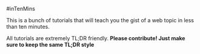 #inTenMins

This is a bunch of tutorials that will teach you the gist of a web topic in less than ten minutes. 

All tutorials are extremely TL;DR friendly. **Please contribute! Just make sure to keep the same TL;DR style**
